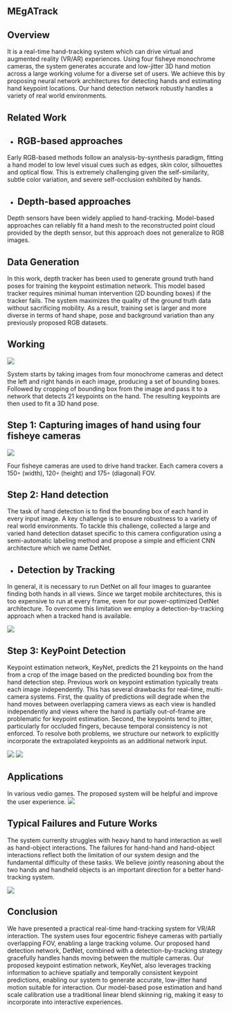 ## MEgATrack

## Overview

It is a real-time hand-tracking system which can drive virtual and augmented reality (VR/AR) experiences. Using four fisheye monochrome cameras, the system generates accurate and low-jitter 3D hand motion across a large working volume for a diverse set of users. We achieve this by proposing neural network architectures for detecting hands and estimating hand keypoint locations. Our hand detection network robustly handles a variety of real world environments.

## Related Work

- ## RGB-based approaches <br>
Early RGB-based methods follow an analysis-by-synthesis paradigm, fitting a hand model to low level visual cues such as edges, skin color, silhouettes and optical flow. This is extremely challenging given the self-similarity, subtle color variation, and severe self-occlusion exhibited by hands.

- ## Depth-based approaches <br>
Depth sensors have been widely applied to hand-tracking. Model-based approaches can reliably fit a hand mesh to the reconstructed point cloud provided by the depth sensor, but this approach does not generalize to RGB images.

## Data Generation
In this work, depth tracker has been used to generate ground truth hand poses for training the keypoint estimation network. This model based tracker requires minimal human intervention (2D bounding boxes) if the tracker fails. The system maximizes the quality of the ground truth data without sacrificing mobility. As a result, training set is larger and more diverse in terms of hand shape, pose and background variation than any previously proposed RGB datasets.

## Working

![](images/fig3.PNG)

System starts by taking images from four monochrome cameras and detect the left and right hands in each image, producing a set of bounding boxes. Followed by cropping of bounding box from the image and pass it to a network that detects 21 keypoints on the hand. The resulting keypoints are then used to fit a 3D hand pose.

## Step 1: Capturing images of hand using four fisheye cameras 

![](images/fig9.JPG)

Four fisheye cameras are used to drive hand tracker. Each camera covers a 150◦ (width), 120◦ (height) and 175◦ (diagonal) FOV.

## Step 2: Hand detection

The task of hand detection is to find the bounding box of each hand in every input image. A key challenge is to ensure robustness to a variety of real world environments. To tackle this challenge, collected a large and varied hand detection dataset specific to this camera configuration using a semi-automatic labeling method and propose a simple and efficient CNN architecture which we name DetNet.
- ## Detection by Tracking <br>
In general, it is necessary to run DetNet on all four images to guarantee finding both hands in all views. Since we target mobile architectures, this is too expensive to run at every frame, even for our power-optimized DetNet architecture. To overcome this limitation we employ a detection-by-tracking approach when a tracked hand is available.

![](images/fig10.PNG)

## Step 3: KeyPoint Detection

Keypoint estimation network, KeyNet, predicts the 21 keypoints on the hand from a crop of the image based on the predicted bounding box from the hand detection step. Previous work on keypoint estimation typically treats each image independently. This has several drawbacks for real-time, multi-camera systems. First, the quality of predictions will degrade when the hand moves between overlapping camera views as each view is handled independently and views where the hand is partially out-of-frame are problematic for keypoint estimation. Second, the keypoints tend to jitter, particularly for occluded fingers, because temporal consistency is not enforced. To resolve both problems, we structure our network to explicitly incorporate the extrapolated keypoints as an additional network input.

![](images/fig5.PNG)
![](images/fig6.PNG)

## Applications

In various vedio games. The proposed system will be helpful and improve the user experience.
![](images/appl.PNG)

## Typical Failures and Future Works

The system currenlty struggles with heavy hand to hand interaction as well as hand-object interactions. The failures for hand-hand and hand-object interactions reflect both the limitation of our system design and the fundamental difficulty of these tasks. We believe jointly reasoning about the two hands and handheld objects is an important direction for a better hand-tracking system.

![](images/fig2.PNG)

## Conclusion

We have presented a practical real-time hand-tracking system for VR/AR interaction. The system uses four egocentric fisheye cameras with partially overlapping FOV, enabling a large tracking volume. Our proposed hand detection network, DetNet, combined with a detection-by-tracking strategy gracefully handles hands moving between the multiple cameras. Our proposed keypoint estimation network, KeyNet, also leverages tracking information to achieve spatially and temporally consistent keypoint predictions, enabling our system to generate accurate, low-jitter hand motion suitable for interaction. Our model-based pose estimation and hand scale calibration use a traditional linear blend skinning rig, making it easy to incorporate into interactive experiences.


